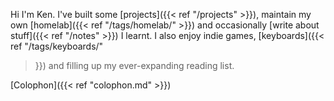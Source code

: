 Hi I'm Ken. I've built some [projects]({{< ref "/projects" >}}), maintain my own
[homelab]({{< ref "/tags/homelab/" >}}) and occasionally [write about stuff]({{<
ref "/notes" >}}) I learnt. I also enjoy indie games, [keyboards]({{< ref
"/tags/keyboards/"
>}}) and filling up my ever-expanding reading list.

[Colophon]({{< ref "colophon.md" >}})
